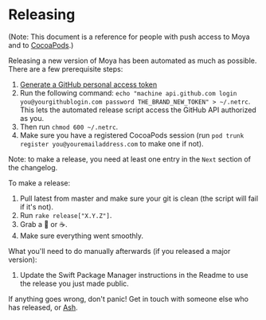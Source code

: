 Releasing
=========

(Note: This document is a reference for people with push access to Moya and to [CocoaPods](https://cocoapods.org/pods/Moya).)

Releasing a new version of Moya has been automated as much as possible. There are a few prerequisite steps:

1. [Generate a GitHub personal access token](https://help.github.com/articles/creating-an-access-token-for-command-line-use/)
1. Run the following command: `echo "machine api.github.com login you@yourgithublogin.com password THE_BRAND_NEW_TOKEN" > ~/.netrc`. This lets the automated release script access the GitHub API authorized as you.
1. Then run `chmod 600 ~/.netrc`.
1. Make sure you have a registered CocoaPods session (run `pod trunk register you@youremailaddress.com` to make one if not).


Note: to make a release, you need at least one entry in the `Next` section of the changelog.

To make a release:

1. Pull latest from master and make sure your git is clean (the script will fail if it's not).
1. Run `rake release["X.Y.Z"]`.
1. Grab a :tea: or :coffee:.
1. Make sure everything went smoothly.

What you'll need to do manually afterwards (if you released a major version):

1. Update the Swift Package Manager instructions in the Readme to use the release you just made public.

If anything goes wrong, don't panic! Get in touch with someone else who has released, or [Ash](mailto:ash@ashfurrow.com).
